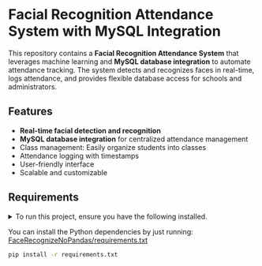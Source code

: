 # Facial Recognition Attendance System with MySQL Integration

This repository contains a **Facial Recognition Attendance System** that leverages machine learning and **MySQL database integration** to automate attendance tracking. The system detects and recognizes faces in real-time, logs attendance, and provides flexible database access for schools and administrators.

## Features
- **Real-time facial detection and recognition**
- **MySQL database integration** for centralized attendance management
- Class management: Easily organize students into classes
- Attendance logging with timestamps
- User-friendly interface
- Scalable and customizable

## Requirements
<details>
<summary>To run this project, ensure you have the following installed.</summary>
  
- **Python 3.8+**
- **MySQL Server**
- **opencv-contrib-python**
- **dlib**
- **NumPy**
- **pandas**
- **mysql-connector-python**
- **requests**
- **protobuf**
- **yapf**
- **xmltodict**
- **xlrd**
- **virtualenv**
- **toml**
- **six**
- **python-dateutil**
- **pytz**
- **pyparsing**
- **Pillow**
- **nose**
- **matplotlib**
- **kiwisolver**
- **cycler**
- **Click**
- **attrs**
- **black**
- **appdirs**
</details>
  
You can install the Python dependencies by just running:
[FaceRecognizeNoPandas/requirements.txt](requirements.txt)
```bash
pip install -r requirements.txt
